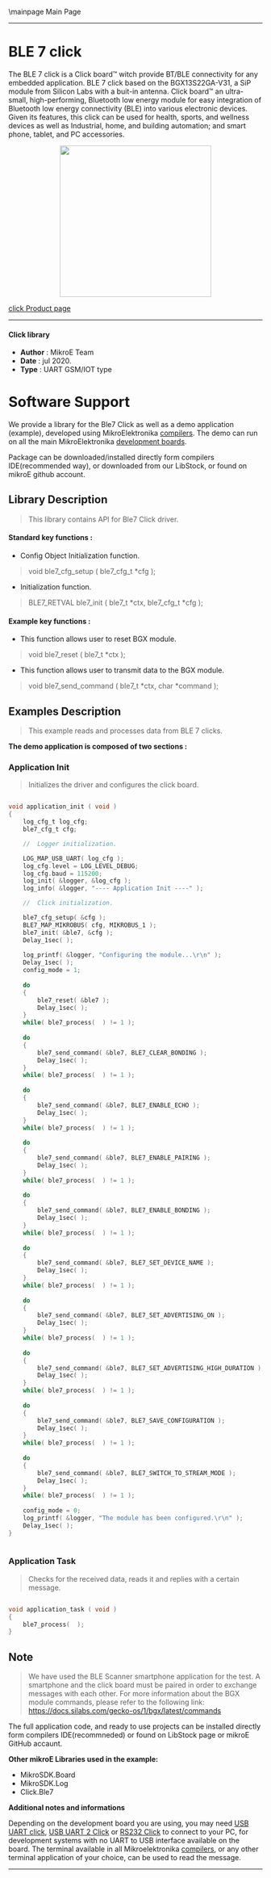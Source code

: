 \mainpage Main Page
 
---
# BLE 7 click

The BLE 7 click is a Click board™ witch provide BT/BLE connectivity for any embedded application. BLE 7 click based on the BGX13S22GA-V31, a SiP module from Silicon Labs with a buit-in antenna. Click board™ an ultra-small, high-performing, Bluetooth low energy module for easy integration of Bluetooth low energy connectivity (BLE) into various electronic devices. Given its features, this click can be used for health, sports, and wellness devices as well as Industrial, home, and building automation; and smart phone, tablet, and PC accessories.

<p align="center">
  <img src="https://download.mikroe.com/images/click_for_ide/ble7_click.png" height=300px>
</p>

[click Product page](https://www.mikroe.com/ble-7-click)

---


#### Click library 

- **Author**        : MikroE Team
- **Date**          : jul 2020.
- **Type**          : UART GSM/IOT type


# Software Support

We provide a library for the Ble7 Click 
as well as a demo application (example), developed using MikroElektronika 
[compilers](https://shop.mikroe.com/compilers). 
The demo can run on all the main MikroElektronika [development boards](https://shop.mikroe.com/development-boards).

Package can be downloaded/installed directly form compilers IDE(recommended way), or downloaded from our LibStock, or found on mikroE github account. 

## Library Description

> This library contains API for Ble7 Click driver.

#### Standard key functions :

- Config Object Initialization function.
> void ble7_cfg_setup ( ble7_cfg_t *cfg ); 
 
- Initialization function.
> BLE7_RETVAL ble7_init ( ble7_t *ctx, ble7_cfg_t *cfg );


#### Example key functions :

- This function allows user to reset BGX module.
> void ble7_reset ( ble7_t *ctx );

- This function allows user to transmit data to the BGX module.
> void ble7_send_command ( ble7_t *ctx, char *command );

## Examples Description

> This example reads and processes data from BLE 7 clicks.

**The demo application is composed of two sections :**

### Application Init 

> Initializes the driver and configures the click board.

```c

void application_init ( void )
{
    log_cfg_t log_cfg;
    ble7_cfg_t cfg;

    //  Logger initialization.

    LOG_MAP_USB_UART( log_cfg );
    log_cfg.level = LOG_LEVEL_DEBUG;
    log_cfg.baud = 115200;
    log_init( &logger, &log_cfg );
    log_info( &logger, "---- Application Init ----" );

    //  Click initialization.

    ble7_cfg_setup( &cfg );
    BLE7_MAP_MIKROBUS( cfg, MIKROBUS_1 );
    ble7_init( &ble7, &cfg );
    Delay_1sec( );
    
    log_printf( &logger, "Configuring the module...\r\n" );
    Delay_1sec( );
    config_mode = 1;
    
    do 
    {
        ble7_reset( &ble7 );
        Delay_1sec( );
    }
    while( ble7_process(  ) != 1 );
    
    do 
    {
        ble7_send_command( &ble7, BLE7_CLEAR_BONDING );
        Delay_1sec( );
    }
    while( ble7_process(  ) != 1 );
    
    do 
    {
        ble7_send_command( &ble7, BLE7_ENABLE_ECHO );
        Delay_1sec( );
    }
    while( ble7_process(  ) != 1 );
    
    do 
    {
        ble7_send_command( &ble7, BLE7_ENABLE_PAIRING );
        Delay_1sec( );
    }
    while( ble7_process(  ) != 1 );
    
    do 
    {
        ble7_send_command( &ble7, BLE7_ENABLE_BONDING );
        Delay_1sec( );
    }
    while( ble7_process(  ) != 1 );
    
    do 
    {
        ble7_send_command( &ble7, BLE7_SET_DEVICE_NAME );
        Delay_1sec( );
    }
    while( ble7_process(  ) != 1 );
    
    do 
    {
        ble7_send_command( &ble7, BLE7_SET_ADVERTISING_ON );
        Delay_1sec( );
    }
    while( ble7_process(  ) != 1 );
    
    do 
    {
        ble7_send_command( &ble7, BLE7_SET_ADVERTISING_HIGH_DURATION );
        Delay_1sec( );
    }
    while( ble7_process(  ) != 1 );
    
    do 
    {
        ble7_send_command( &ble7, BLE7_SAVE_CONFIGURATION );
        Delay_1sec( );
    }
    while( ble7_process(  ) != 1 );
    
    do 
    {
        ble7_send_command( &ble7, BLE7_SWITCH_TO_STREAM_MODE );
        Delay_1sec( );
    }
    while( ble7_process(  ) != 1 );
    
    config_mode = 0;
    log_printf( &logger, "The module has been configured.\r\n" );
    Delay_1sec( );
}
  
```

### Application Task

> Checks for the received data, reads it and replies with a certain message.

```c

void application_task ( void )
{
    ble7_process(  );
}  

```

## Note

> We have used the BLE Scanner smartphone application for the test. 
> A smartphone and the click board must be paired in order to exchange messages with each other.
> For more information about the BGX module commands, please refer to the following link:
> https://docs.silabs.com/gecko-os/1/bgx/latest/commands

The full application code, and ready to use projects can be  installed directly form compilers IDE(recommneded) or found on LibStock page or mikroE GitHub accaunt.

**Other mikroE Libraries used in the example:** 

- MikroSDK.Board
- MikroSDK.Log
- Click.Ble7

**Additional notes and informations**

Depending on the development board you are using, you may need 
[USB UART click](https://shop.mikroe.com/usb-uart-click), 
[USB UART 2 Click](https://shop.mikroe.com/usb-uart-2-click) or 
[RS232 Click](https://shop.mikroe.com/rs232-click) to connect to your PC, for 
development systems with no UART to USB interface available on the board. The 
terminal available in all Mikroelektronika 
[compilers](https://shop.mikroe.com/compilers), or any other terminal application 
of your choice, can be used to read the message.



---
